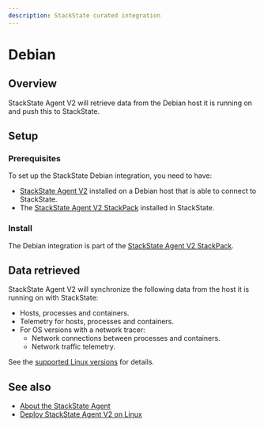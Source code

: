 ```yaml
---
description: StackState curated integration
---
```


# Debian

## Overview

StackState Agent V2 will retrieve data from the Debian host it is running on and push this to StackState.

## Setup

### Prerequisites

To set up the StackState Debian integration, you need to have:
 
* [StackState Agent V2](/setup/agent/linux.md) installed on a Debian host that is able to connect to StackState.
* The [StackState Agent V2 StackPack](/stackpacks/integrations/agent.md) installed in StackState.

### Install

The Debian integration is part of the [StackState Agent V2 StackPack](/stackpacks/integrations/agent.md).

## Data retrieved

StackState Agent V2 will synchronize the following data from the host it is running on with StackState:

- Hosts, processes and containers.
- Telemetry for hosts, processes and containers.
- For OS versions with a network tracer: 
    * Network connections between processes and containers.
    * Network traffic telemetry. 

See the [supported Linux versions](/setup/agent/linux.md#supported-linux-versions) for details.

## See also

* [About the StackState Agent](/setup/agent/about-stackstate-agent.md)
* [Deploy StackState Agent V2 on Linux](/setup/agent/linux.md)
